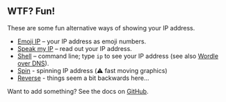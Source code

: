 ## WTF? Fun!

These are some fun alternative ways of showing your IP address.

* [Emoji IP](/fun/emoji) – your IP address as emoji numbers.
* [Speak my IP](/fun/speak) – read out your IP address.
* [Shell](/sh) – command line; type `ip` to see your IP address (see also
  [Wordle over DNS](https://dgl.cx/2022/02/wordle-over-dns)).
* [Spin](/fun/spin) - spinning IP address (⚠️  fast moving graphics)
* [Reverse](/fun/reverse) - things seem a bit backwards here...

Want to add something? See the docs on
[GitHub](https://github.com/dgl/ip.wtf/blob/main/fun).
